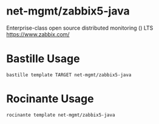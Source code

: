 # net-mgmt/zabbix5-java
Enterprise-class open source distributed monitoring () LTS
https://www.zabbix.com/

# Bastille Usage
```shell
bastille template TARGET net-mgmt/zabbix5-java
```

# Rocinante Usage
```shell
rocinante template net-mgmt/zabbix5-java
```
